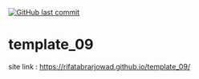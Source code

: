 [![GitHub last commit](https://img.shields.io/github/last-commit/rifatabrarjowad/template_09)](https://github.com/rifatabrarjowad/template_09/commits/main)
# template_09
site link : https://rifatabrarjowad.github.io/template_09/
